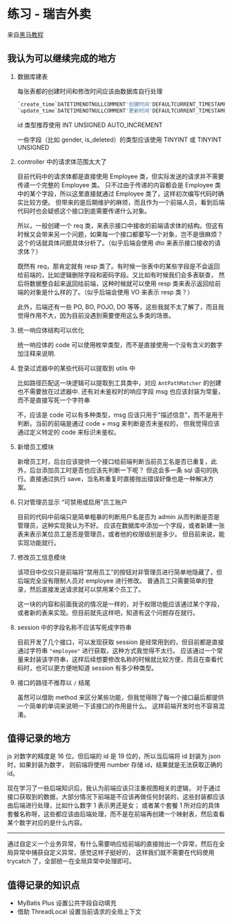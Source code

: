 # 练习 - 瑞吉外卖

来自[黑马教程](https://www.bilibili.com/video/BV13a411q753)

## 我认为可以继续完成的地方

1. 数据库建表

    每张表都的创建时间和修改时间应该由数据库自行处理

    ```sql
    `create_time`DATETIMENOTNULLCOMMENT'创建时间'DEFAULTCURRENT_TIMESTAMP,
    `update_time`DATETIMENOTNULLCOMMENT'更新时间'DEFAULTCURRENT_TIMESTAMPONUPDATECURRENT_TIMESTAMP,
    ```

    id 类型推荐使用 INT UNSIGNED AUTO_INCREMENT

    一些字段（比如 gender, is_deleted）的类型应该使用 TINYINT 或 TINYINT  UNSIGNED

1. controller 中的请求体范围太大了

    目前代码中的请求体都是直接使用 Employee 类，但实际发送的请求并不需要传递一个完整的 Employee 类。
    只不过由于传递的内容都会是 Employee 类中的某个字段，所以这里直接就通过 Employee 类了，这样初次编写代码时确实比较方便。
    但带来的是后期维护的麻烦，而且作为一个前端人员，看到后端代码时也会疑惑这个接口到底需要传递什么对象。

    所以，一般创建一个 req 类，来表示接口中接收的前端请求体的结构。但这有时候又会带来另一个问题，如果每一个接口都要写一个对象，岂不是很麻烦？
    这个的话就具体问题具体分析了。（似乎后端会使用 dto 来表示接口接收的请求体？）

    既然有 req，那肯定就有 resp 类了。有时候一张表中的某些字段是不会返回给前端的，比如逻辑删除字段和密码字段。又比如有时候我们会多表联查，
    然后将数据整合起来返回给前端，这种时候就可以使用 resp 类来表示返回给前端的对象是什么样的了。（似乎后端会使用 VO 来表示 resp 类？）

    此外，后端还有一些 PO, BO, POJO, DO 等等，这些我就不太了解了，而且我觉得作用不大，因为目前没遇到需要使用这么多类的场景。

1. 统一响应体结构可以优化

    统一响应体的 code 可以使用枚举类型，而不是直接使用一个没有含义的数字加注释来说明.

1. 登录过滤器中的某些代码可以提取到 utils 中

    比如路径匹配这一块逻辑可以提取到工具类中，对应 `AntPathMatcher` 的创建也不需要放在过滤器中.
    还有对未鉴权时的响应字段 msg 也应该封装为常量，而不是直接写死一个字符串

    不，应该是 code 可以有多种类型，msg 应该只用于“描述信息”，而不是用于判断。当前的前端是通过 code + msg 来判断是否未鉴权的，
    但我觉得应该通过定义特定的 code 来标识未鉴权。

1. 新增员工模块

    新增员工时，后台应该提供一个接口给前端判断当前员工名是否已重复，此外，后台添加员工时是否也应该先判断一下呢？
    但这会多一条 sql 语句的执行。直接通过执行 save，当名称重复时直接抛出错误好像也是一种解决方案。

1. 只对管理员显示 “可禁用或启用”员工账户

    目前的代码中前端只是简单粗暴的判断用户名是否为 admin 从而判断是否是管理员，这种实现我认为不好。
    应该在数据库中添加一个字段，或者新建一张表来表示某位员工是否是管理员，或者他的权限级别是多少。
    但目前来说，能实现功能就行。

1. 修改员工信息模块

    该项目中仅仅只是前端将“禁用员工”的按钮对非管理员进行简单地隐藏了，但后端完全没有限制人员对 employee 进行修改。
    普通员工只需要简单的登录，然后直接发送请求就可以禁用某个员工了。

    这一块的内容和前面我说的情况是一样的，对于权限功能应该通过某个字段，或者新的表来实现。但目前就先这样吧，知道有这个问题存在就行。

1. session 中的字段名称不应该写死成字符串

    目前开发了几个接口，可以发现获取 session 是经常用到的，但目前都是直接通过字符串 `"employee"` 进行获取，这种方式我觉得不太行。
    应该通过一个常量来封装该字符串，这样后续想要修改名称的时候就比较方便，而且在查看代码时，也可以更方便地知道 session 有多少种类型。

1. 接口的路径不推荐以 `/` 结尾

    虽然可以借助 method 来区分某些功能，但我觉得除了每一个接口最后都提供一个简单的单词来说明一下该接口的作用是什么。
    这样前端开发时也不容易混淆。

## 值得记录的地方

js 对数字的精度是 16 位，但后端的 id 是 19 位的，所以当后端将 id 封装为 json 时，如果封装为数字，
则前端将使用 number 存储 id，结果就是无法获取正确的 id。

现在学习了一些后端知识后，我认为前端应该只注重视图相关的逻辑，
对于通过接口获取到的数据，大部分情况下前端是不应该再做任何封装的，这些封装都应该由后端进行处理，比如什么数字 1 表示男还是女；
或者某个套餐 1 所对应的具体套餐名称呀，这些都应该由后端处理，而不是在前端再创建一个映射表，然后查看某个数字对应的是什么内容。

---

通过自定义一个业务异常，有什么需要响应给前端的直接抛出一个异常，然后在全局异常中捕获自定义异常，感觉这样子挺好的，
这样我们就不需要在代码使用 trycatch 了，全部统一在全局异常中处理即可。

## 值得记录的知识点

- MyBatis Plus 设置公共字段自动填充
- 借助 ThreadLocal 设置当前请求的全局上下文
